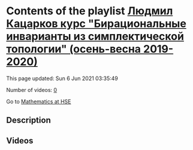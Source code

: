 # Contents of the playlist [Людмил Кацарков курс "Бирациональные инварианты из симплектической топологии" (осень-весна 2019-2020)](https://www.youtube.com/playlist?list=PLq3E5oubNNoBw5K-IdnDwovzOGy_g9PZE)

This page updated: Sun 6 Jun 2021 03:35:49

Number of videos: [0](#videos)

Go to [Mathematics at HSE](../README.md)

## Description



## Videos

